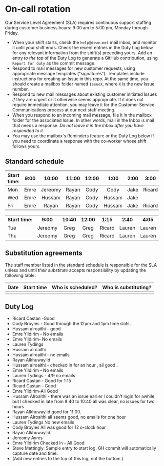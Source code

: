 # On-call rotation

Our Service Level Agreement (SLA) requires continuous support staffing during customer business hours: 9:00 am to 5:00 pm, Monday through Friday. 

- When your shift starts, check the `help@dewv.net` mail inbox, and monitor it until your shift ends. Check the recent entries in the Duty Log below for any relevant information from the shift(s) preceding yours. Add an entry *to the top* of the Duty Log to generate a GitHub contribution, using `Report for duty` as the commit message.
- Respond to mail messages for new customer requests, using appropriate message templates ("signatures"). Templates include instructions for creating an Issue in this repo. At the same time, you should create a mailbox folder named `IssueX`, where `X` is the new Issue number.
- Respond to new mail messages about existing customer initiated Issues *if* they are urgent or it otherwise seems appropriate. If it does not require immediate attention, you may leave it for the Customer Service Communications process at our next staff meeting.
- When you respond to an incoming mail message, file it in the mailbox folder for the associated Issue. In other words, mail in the Inbox is mail that needs a response. *Do not leave it in the Inbox after you have responded to it.*
- You may use the mailbox's Reminders feature or the Duty Log below if you need to coordinate a response with the co-worker whose shift follows yours.

## Standard schedule

| Start time: | 9:00 |  10:00  | 11:00 | 12:00 |  1:00  | 2:00 |  3:00  |  4:00   |
| ----------- | :--: | :-----: | :---: | :---: | :----: | :--: | :----: | :-----: |
| Mon         | Emre | Jereomy | Rayan | Cody  |  Cody  | Jake | Ricard |         |
| Wed         | Emre | Hussam  | Rayan | Cody  | Hussam | Jake |        | Hussam  |
| Fri         | Emre |  Rayan  | Rayan | Cody  | Hussam | Jake | Ricard | Jereomy |

| Start time: |  9:00   | 10:40 | 12:00 |  1:15  |  2:40  |  4:05  |
| ----------- | :-----: | :---: | :---: | :----: | :----: | :----: |
| Tue         | Jereomy | Greg  | Greg  | Ricard | Lauren | Lauren |
| Thu         | Jereomy | Greg  | Greg  | Ricard | Lauren | Lauren |

## Substitution agreements

The staff member listed in the standard schedule is responsible for the SLA unless and until *their substitute* accepts responsibility by updating the following table.

| Date | Start time | Who is scheduled? | Who is substituting? |
| ---- | ---- | ----- | ----- |
|      |      |       |       |

## Duty Log
- Ricard Castan -Good
- Cody Broyles - Good through the 12pm and 1pm time slots.
- Hussam alroaithi - good 
- Emre Yildirim - No emails
- Emre Yildirim- No emails
- Lauren Tydings
- Hussam alroaithi 
- Hussam alroaithi - no emails 
- Rayan Alkhuwaylid
- Hussam alroaithi - checked in for an hour , all good . 
- Emre Yildirim - No emails
- Lauren Tydings - 4/9 no emails
- Ricard Castan - Good for 1:15
- Ricard Castan - Good
- Emre Yildirim-All Good
- Hussam Alroaithi - there was an issue earlier I couldn't login for awhile, but I checked in late from 8:40 to 10:40 all was clear, no issues for two hours 
- Rayan Alkhuwaylid good for 11:00. 
- Hussam Alroaithi all seems good, no emails for one hour 
- Lauren Tydings No new emails
- Cody Broyles All was good for 12 o-clock hour
- Rayan Alkhuwaylid
- Jereomy Ayres
- Emre Yildirim Checked In - All Good
- Steve Mattingly. Sample entry to start log. GH commit will automatically capture date and time.
- (Add new entries to the top of this log, not the bottom.)
